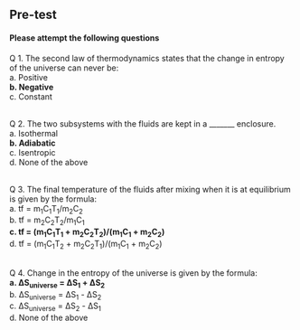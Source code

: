## <b> Pre-test</b>
#### Please attempt the following questions

Q 1. The second law of thermodynamics states that the change in entropy of the universe can never be:<br>
a. Positive<br>
<b>b. Negative</b><br>
c. Constant<br><br>


Q 2. The two subsystems with the fluids are kept in a _______ enclosure.<br>
a. Isothermal<br>
<b>b. Adiabatic<br></b>
c. Isentropic<br>
d. None of the above<br><br>

Q 3. The final temperature of the fluids after mixing when it is at equilibrium is given by the formula:<br>
a. tf = m<sub>1</sub>C<sub>1</sub>T<sub>1</sub>/m<sub>2</sub>C<sub>2</sub><br>
b. tf = m<sub>2</sub>C<sub>2</sub>T<sub>2</sub>/m<sub>1</sub>C<sub>1</sub><br>
<b>c. tf = (m<sub>1</sub>C<sub>1</sub>T<sub>1</sub> + m<sub>2</sub>C<sub>2</sub>T<sub>2</sub>)/(m<sub>1</sub>C<sub>1</sub> + m<sub>2</sub>C<sub>2</sub>)<br></b>
d. tf = (m<sub>1</sub>C<sub>1</sub>T<sub>2</sub> + m<sub>2</sub>C<sub>2</sub>T<sub>1</sub>)/(m<sub>1</sub>C<sub>1</sub> + m<sub>2</sub>C<sub>2</sub>)<br><br>

Q 4. Change in the entropy of the universe is given by the formula:<br>
<b>a. ΔS<sub>universe</sub> = ΔS<sub>1</sub> + ΔS<sub>2</sub></b><br>
b. ΔS<sub>universe</sub> = ΔS<sub>1</sub> - ΔS<sub>2</sub><br>
c. ΔS<sub>universe</sub> = ΔS<sub>2</sub> - ΔS<sub>1</sub><br>
d. None of the above<br><br>
